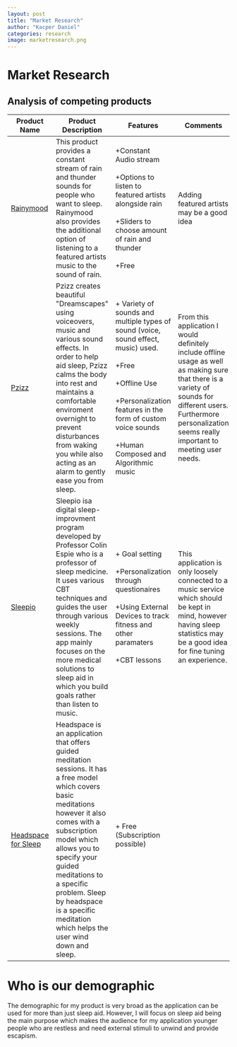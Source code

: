 ```yaml
---
layout: post
title: "Market Research"
author: "Kacper Daniel"
categories: research
image: marketresearch.png
---
```

# Market Research


## Analysis of competing products


| Product Name  | Product Description | Features | Comments| 
|---|---|---|---|
| [Rainymood](https://rainymood.com/) | This product provides a constant stream of rain and thunder sounds for people who want to sleep. Rainymood also provides the additional option of listening to a featured artists music to the sound of rain.  | +Constant Audio stream<br><br> +Options to listen to featured artists alongside rain <br><br>+Sliders to choose amount of rain and thunder  <br><br> +Free  | Adding featured artists may be a good idea | 
[Pzizz](https://pzizz.com/) | Pzizz creates beautiful "Dreamscapes" using voiceovers, music and various sound effects. In order to help aid sleep, Pzizz calms the body into rest and maintains a comfortable enviroment overnight to prevent disturbances from waking you while also acting as an alarm to gently ease you from sleep. | + Variety of sounds and multiple types of sound (voice, sound effect, music) used. <br><br> +Free <br><br> +Offline Use <br><br> +Personalization features in the form of custom voice sounds <br><br> +Human Composed and Algorithmic music| From this application I would definitely include offline usage as well as making sure that there is a variety of sounds for different users. Furthermore personalization seems really important to meeting user needs. 
 |[Sleepio](https://www.sleepio.com/)|Sleepio isa digital sleep-improvment program developed by Professor Colin Espie who is a professor of sleep medicine. It uses various CBT techniques and guides the user through various weekly sessions. The app mainly focuses on the more medical solutions to sleep aid in which you build goals rather than listen to music. | + Goal setting <br><br> +Personalization through questionaires <br><br> +Using External Devices to track fitness and other paramaters <br><br> +CBT lessons| This application is only loosely connected to a music service which should be kept in mind, however having sleep statistics may be a good idea for fine tuning an experience.|
 [Headspace for Sleep](https://www.headspace.com/sleep-by-headspace)|Headspace is an application that offers guided meditation sessions. It has a free model which covers basic meditations however it also comes with a subscription model which allows you to specify your guided meditations to a specific problem. Sleep by headspace is a specific meditation which helps the user wind down and sleep.|+ Free (Subscription possible) <br><br> |


# Who is our demographic
The demographic for my product is very broad as the application can be used for more than just sleep aid. However, I will focus on sleep aid being the main purpose which makes the audience for my application younger people who are restless and need external stimuli to unwind and provide escapism.
